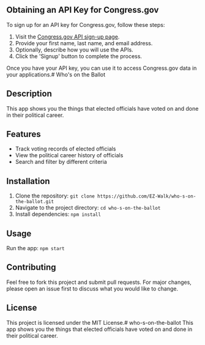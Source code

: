 ## Obtaining an API Key for Congress.gov
To sign up for an API key for Congress.gov, follow these steps:
1. Visit the [Congress.gov API sign-up page](https://api.congress.gov/sign-up/).
2. Provide your first name, last name, and email address.
3. Optionally, describe how you will use the APIs.
4. Click the 'Signup' button to complete the process.

Once you have your API key, you can use it to access Congress.gov data in your applications.# Who's on the Ballot

## Description
This app shows you the things that elected officials have voted on and done in their political career.

## Features
- Track voting records of elected officials
- View the political career history of officials
- Search and filter by different criteria

## Installation
1. Clone the repository: `git clone https://github.com/EZ-Walk/who-s-on-the-ballot.git`
2. Navigate to the project directory: `cd who-s-on-the-ballot`
3. Install dependencies: `npm install`

## Usage
Run the app: `npm start`

## Contributing
Feel free to fork this project and submit pull requests. For major changes, please open an issue first to discuss what you would like to change.

## License
This project is licensed under the MIT License.# who-s-on-the-ballot
This app shows you the things that elected officials have voted on and done in their political career.
